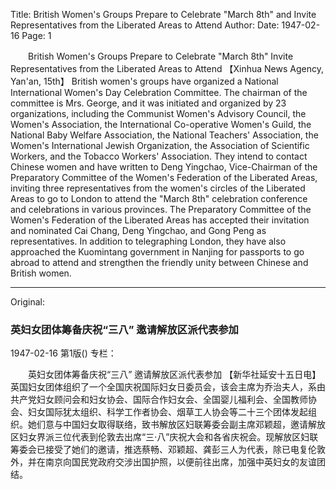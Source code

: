 Title: British Women's Groups Prepare to Celebrate "March 8th" and Invite Representatives from the Liberated Areas to Attend
Author:
Date: 1947-02-16
Page: 1

　　British Women's Groups Prepare to Celebrate "March 8th"
    Invite Representatives from the Liberated Areas to Attend
    【Xinhua News Agency, Yan'an, 15th】 British women's groups have organized a National International Women's Day Celebration Committee. The chairman of the committee is Mrs. George, and it was initiated and organized by 23 organizations, including the Communist Women's Advisory Council, the Women's Association, the International Co-operative Women's Guild, the National Baby Welfare Association, the National Teachers' Association, the Women's International Jewish Organization, the Association of Scientific Workers, and the Tobacco Workers' Association. They intend to contact Chinese women and have written to Deng Yingchao, Vice-Chairman of the Preparatory Committee of the Women's Federation of the Liberated Areas, inviting three representatives from the women's circles of the Liberated Areas to go to London to attend the "March 8th" celebration conference and celebrations in various provinces. The Preparatory Committee of the Women's Federation of the Liberated Areas has accepted their invitation and nominated Cai Chang, Deng Yingchao, and Gong Peng as representatives. In addition to telegraphing London, they have also approached the Kuomintang government in Nanjing for passports to go abroad to attend and strengthen the friendly unity between Chinese and British women.



<hr /> 

Original: 


### 英妇女团体筹备庆祝“三八”  邀请解放区派代表参加

1947-02-16
第1版()
专栏：

　　英妇女团体筹备庆祝“三八”
    邀请解放区派代表参加
    【新华社延安十五日电】英国妇女团体组织了一个全国庆祝国际妇女日委员会，该会主席为乔治夫人，系由共产党妇女顾问会和妇女协会、国际合作妇女会、全国婴儿福利会、全国教师协会、妇女国际犹太组织、科学工作者协会、烟草工人协会等二十三个团体发起组织。她们意与中国妇女取得联络，致书解放区妇联筹委会副主席邓颖超，邀请解放区妇女界派三位代表到伦敦去出席“三·八”庆祝大会和各省庆祝会。现解放区妇联筹委会已接受了她们的邀请，推选蔡畅、邓颖超、龚彭三人为代表，除已电复伦敦外，并在南京向国民党政府交涉出国护照，以便前往出席，加强中英妇女的友谊团结。
